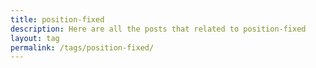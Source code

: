 ```yaml
---
title: position-fixed
description: Here are all the posts that related to position-fixed
layout: tag
permalink: /tags/position-fixed/
---
```

